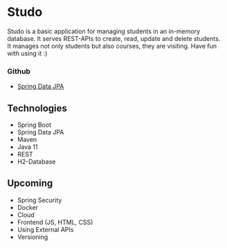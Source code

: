 # Studo

Studo is a basic application for managing students in an in-memory database. It serves REST-APIs to create, read, update and
delete students. It manages not only students but also courses, they are visiting. Have fun with using it :)

### Github

* [Spring Data JPA](https://docs.spring.io/spring-boot/docs/2.6.4/reference/htmlsingle/#boot-features-jpa-and-spring-data)

## Technologies

* Spring Boot
* Spring Data JPA
* Maven
* Java 11
* REST
* H2-Database

## Upcoming
* Spring Security
* Docker
* Cloud
* Frontend (JS, HTML, CSS)
* Using External APIs
* Versioning


